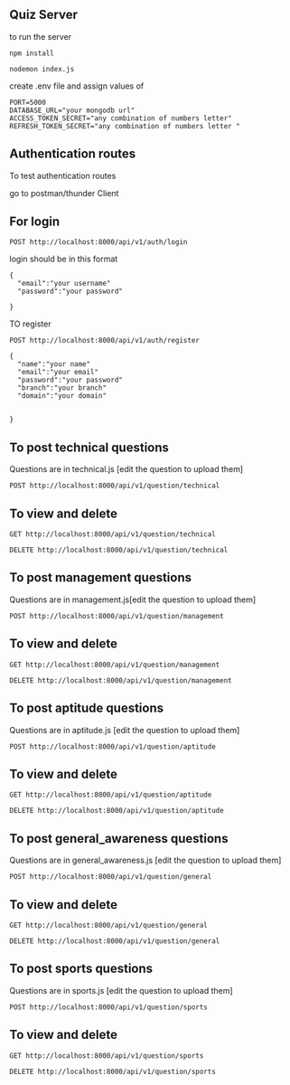 
## Quiz Server 


to run the server

``npm install``

``nodemon index.js``


create .env file and assign values of
```
PORT=5000
DATABASE_URL="your mongodb url"
ACCESS_TOKEN_SECRET="any combination of numbers letter"
REFRESH_TOKEN_SECRET="any combination of numbers letter "
```


## Authentication routes

To test authentication routes

go to postman/thunder Client
## For login 

``POST http://localhost:8000/api/v1/auth/login``

login should be in this format
```
{
  "email":"your username"
  "password":"your password"

}
```

TO register

``POST http://localhost:8000/api/v1/auth/register``

```
{
  "name":"your name"
  "email":"your email"
  "password":"your password"
  "branch":"your branch"
  "domain":"your domain"

  
}
```











## To post technical questions

Questions are in technical.js [edit the question to upload them]

``POST http://localhost:8000/api/v1/question/technical``

## To view and delete
``GET http://localhost:8000/api/v1/question/technical``

``DELETE http://localhost:8000/api/v1/question/technical``

## To post management questions
Questions are in management.js[edit the question to upload them]

``POST http://localhost:8000/api/v1/question/management``


## To view and delete
``GET http://localhost:8000/api/v1/question/management``

``DELETE http://localhost:8000/api/v1/question/management``

 ## To post aptitude questions

Questions are in aptitude.js [edit the question to upload them]

``POST http://localhost:8000/api/v1/question/aptitude``

## To view and delete
``GET http://localhost:8000/api/v1/question/aptitude``

``DELETE http://localhost:8000/api/v1/question/aptitude``

## To post general_awareness questions

Questions are in general_awareness.js [edit the question to upload them]

``POST http://localhost:8000/api/v1/question/general``

## To view and delete
``GET http://localhost:8000/api/v1/question/general``

``DELETE http://localhost:8000/api/v1/question/general``

## To post sports questions

Questions are in sports.js [edit the question to upload them]

``POST http://localhost:8000/api/v1/question/sports``

## To view and delete
``GET http://localhost:8000/api/v1/question/sports``

``DELETE http://localhost:8000/api/v1/question/sports``